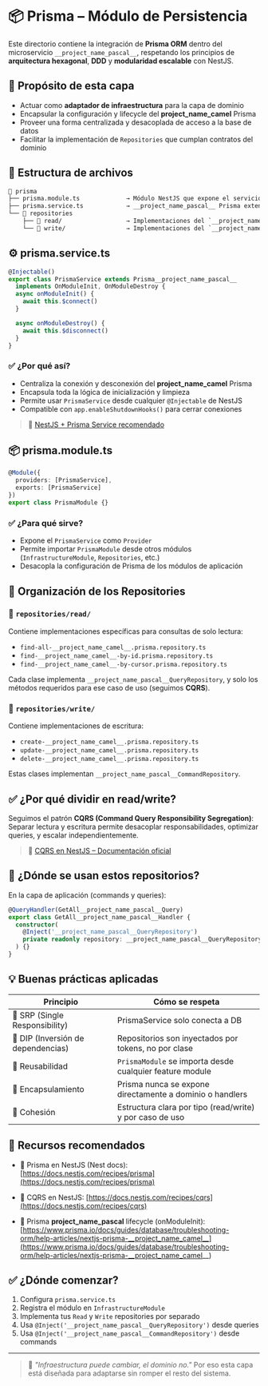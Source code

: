 # 📦 Prisma – Módulo de Persistencia

Este directorio contiene la integración de **Prisma ORM** dentro del microservicio `__project_name_pascal__`, respetando los principios de **arquitectura hexagonal**, **DDD** y **modularidad escalable** con NestJS.

## 🎯 Propósito de esta capa

- Actuar como **adaptador de infraestructura** para la capa de dominio
- Encapsular la configuración y lifecycle del __project_name_camel__ Prisma
- Proveer una forma centralizada y desacoplada de acceso a la base de datos
- Facilitar la implementación de `Repositories` que cumplan contratos del dominio

## 🧱 Estructura de archivos

```txt
📁 prisma
├── prisma.module.ts             → Módulo NestJS que expone el servicio Prisma
├── prisma.service.ts            → __project_name_pascal__ Prisma extendido y gestionado por NestJS
└── 📁 repositories
    ├── 📁 read/                  → Implementaciones del `__project_name_pascal__QueryRepository`
    └── 📁 write/                 → Implementaciones del `__project_name_pascal__CommandRepository`
```

## ⚙️ prisma.service.ts

```ts
@Injectable()
export class PrismaService extends Prisma__project_name_pascal__
  implements OnModuleInit, OnModuleDestroy {
  async onModuleInit() {
    await this.$connect()
  }

  async onModuleDestroy() {
    await this.$disconnect()
  }
}
```

### ✅ ¿Por qué así?

* Centraliza la conexión y desconexión del __project_name_camel__ Prisma
* Encapsula toda la lógica de inicialización y limpieza
* Permite usar `PrismaService` desde cualquier `@Injectable` de NestJS
* Compatible con `app.enableShutdownHooks()` para cerrar conexiones

> 🔗 [NestJS + Prisma Service recomendado](https://docs.nestjs.com/recipes/prisma#prisma-service)

## 📦 prisma.module.ts

```ts
@Module({
  providers: [PrismaService],
  exports: [PrismaService]
})
export class PrismaModule {}
```

### ✅ ¿Para qué sirve?

* Expone el `PrismaService` como `Provider`
* Permite importar `PrismaModule` desde otros módulos (`InfrastructureModule`, `Repositories`, etc.)
* Desacopla la configuración de Prisma de los módulos de aplicación

## 🧠 Organización de los Repositories

### 📁 `repositories/read/`

Contiene implementaciones específicas para consultas de solo lectura:

* `find-all-__project_name_camel__.prisma.repository.ts`
* `find-__project_name_camel__-by-id.prisma.repository.ts`
* `find-__project_name_camel__-by-cursor.prisma.repository.ts`

Cada clase implementa `__project_name_pascal__QueryRepository`, y solo los métodos requeridos para ese caso de uso (seguimos **CQRS**).

### 📁 `repositories/write/`

Contiene implementaciones de escritura:

* `create-__project_name_camel__.prisma.repository.ts`
* `update-__project_name_camel__.prisma.repository.ts`
* `delete-__project_name_camel__.prisma.repository.ts`

Estas clases implementan `__project_name_pascal__CommandRepository`.

## ✅ ¿Por qué dividir en read/write?

Seguimos el patrón **CQRS (Command Query Responsibility Segregation)**:
Separar lectura y escritura permite desacoplar responsabilidades, optimizar queries, y escalar independientemente.

> 🔗 [CQRS en NestJS – Documentación oficial](https://docs.nestjs.com/recipes/cqrs)

## 🧪 ¿Dónde se usan estos repositorios?

En la capa de aplicación (commands y queries):

```ts
@QueryHandler(GetAll__project_name_pascal__Query)
export class GetAll__project_name_pascal__Handler {
  constructor(
    @Inject('__project_name_pascal__QueryRepository')
    private readonly repository: __project_name_pascal__QueryRepository
  ) {}
}
```

## 💡 Buenas prácticas aplicadas

| Principio                         | Cómo se respeta                                          |
| --------------------------------- | -------------------------------------------------------- |
| 🧱 SRP (Single Responsibility)     | PrismaService solo conecta a DB                          |
| 🧩 DIP (Inversión de dependencias) | Repositorios son inyectados por tokens, no por clase     |
| 🔁 Reusabilidad                    | `PrismaModule` se importa desde cualquier feature module |
| 🔐 Encapsulamiento                 | Prisma nunca se expone directamente a dominio o handlers |
| 🧼 Cohesión                        | Estructura clara por tipo (read/write) y por caso de uso |

## 📎 Recursos recomendados

* 📘 Prisma en NestJS (Nest docs):
  [https://docs.nestjs.com/recipes/prisma](https://docs.nestjs.com/recipes/prisma)

* 📘 CQRS en NestJS:
  [https://docs.nestjs.com/recipes/cqrs](https://docs.nestjs.com/recipes/cqrs)

* 📘 Prisma __project_name_pascal__ lifecycle (onModuleInit):
  [https://www.prisma.io/docs/guides/database/troubleshooting-orm/help-articles/nextjs-prisma-__project_name_camel__](https://www.prisma.io/docs/guides/database/troubleshooting-orm/help-articles/nextjs-prisma-__project_name_camel__)

## ✅ ¿Dónde comenzar?

1. Configura `prisma.service.ts`
2. Registra el módulo en `InfrastructureModule`
3. Implementa tus `Read` y `Write` repositories por separado
4. Usa `@Inject('__project_name_pascal__QueryRepository')` desde queries
5. Usa `@Inject('__project_name_pascal__CommandRepository')` desde commands

---

> 🔐 *"Infraestructura puede cambiar, el dominio no."*
> Por eso esta capa está diseñada para adaptarse sin romper el resto del sistema.